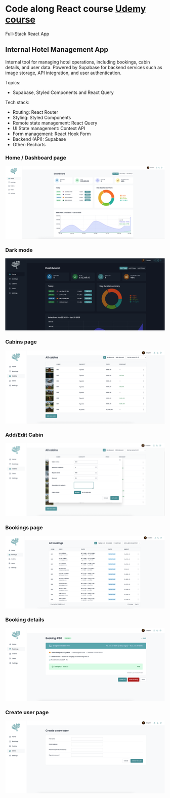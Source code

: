 # Code along React course [Udemy course](https://www.udemy.com/course/the-ultimate-react-course/)

Full-Stack React App

## Internal Hotel Management App

Internal tool for managing hotel operations, including bookings, cabin details, and user data. Powered by Supabase for backend services such as image storage, API integration, and user authentication.

Topics:

- Supabase, Styled Components and React Query

Tech stack:

- Routing: React Router
- Styling: Styled Components
- Remote state management: React Query
- UI State management: Context API
- Form management: React Hook Form
- Backend (API): Supabase
- Other: Recharts

### Home / Dashboard page

![Hotel app - Home page](project-previews/17-hotel-home.png)

### Dark mode

![Hotel app - Dark mode](project-previews/17-hotel-dark-mode.png)

### Cabins page

![Hotel app - Cabins page](project-previews/17-hotel-cabins.png)

### Add/Edit Cabin

![Hotel app - Add/Edit Cabin](project-previews/17-hotel-add-edit-cabin.png)

### Bookings page

![Hotel app - Bookings page](project-previews/17-hotel-bookings.png)

### Booking details

![Hotel app - Booking details](project-previews/17-hotel-booking-details.png)

### Create user page

![Hotel app - Create user page](project-previews/17-hotel-new-user.png)
